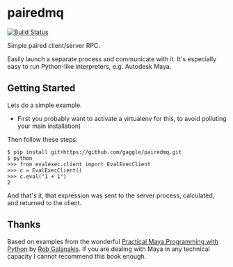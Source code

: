 # pairedmq
[![Build Status](https://travis-ci.org/gaggle/pairedmq.svg?branch=master)](https://travis-ci.org/gaggle/pairedmq)

Simple paired client/server RPC.

Easily launch a separate process and communicate with it.
It's especially easy to run Python-like interpreters, e.g. Autodesk Maya.

## Getting Started
Lets do a simple example.

* First you probably want to activate a virtualenv for this,
to avoid polluting your main installation)

Then follow these steps:

    $ pip install git+https://github.com/gaggle/pairedmq.git
    $ python
    >>> from evalexec.client import EvalExecClient
    >>> c = EvalExecClient()
    >>> c.eval("1 + 1")
    2

And that's it,
that expression was sent to the server process,
calculated,
and returned to the client.

## Thanks
Based on examples from the wonderful [Practical Maya Programming with Python][book] by [Rob Galanakis][rg].
If you are dealing with Maya in any technical capacity I cannot recommend this book enough.

[rg]: http://github.com/rgalanakis
[book]: https://www.packtpub.com/hardware-and-creative/practical-maya-programming-python
